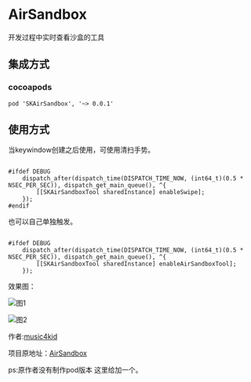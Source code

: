 # AirSandbox
开发过程中实时查看沙盒的工具
## 集成方式
### cocoapods
```
pod 'SKAirSandbox', '~> 0.0.1'
```
## 使用方式

当keywindow创建之后使用，可使用清扫手势。
```

#ifdef DEBUG
    dispatch_after(dispatch_time(DISPATCH_TIME_NOW, (int64_t)(0.5 * NSEC_PER_SEC)), dispatch_get_main_queue(), ^{
        [[SKAirSandboxTool sharedInstance] enableSwipe];
    });
#endif
```
也可以自己单独触发。

```

#ifdef DEBUG
    dispatch_after(dispatch_time(DISPATCH_TIME_NOW, (int64_t)(0.5 * NSEC_PER_SEC)), dispatch_get_main_queue(), ^{
        [[SKAirSandboxTool sharedInstance] enableAirSandboxTool];
    });

```

效果图：

![图1](http://ww1.sinaimg.cn/large/006mQyr2ly1ftoectgrdyj30ku112dhn.jpg)

![图2](http://ww1.sinaimg.cn/large/006mQyr2ly1ftoed50srgj30ku112q3p.jpg)

作者:[music4kid](https://github.com/music4kid)

项目原地址：[AirSandbox](https://github.com/music4kid/AirSandbox)

ps:原作者没有制作pod版本 这里给加一个。

